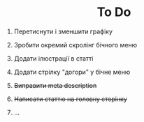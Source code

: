 <h1 align="center">
  To Do
</h1>

1.  Перетиснути і зменшити графіку

2.  Зробити окремий скролінг бічного меню

3.  Додати ілюстрації в статті

4.  Додати стрілку "догори" у бічне меню

5.  ~~Виправити meta description~~

6.  ~~Написати статтю на головну сторінку~~

7.  ...

